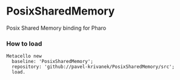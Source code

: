 # PosixSharedMemory
Posix Shared Memory binding for Pharo

### How to load

```
Metacello new
  baseline: 'PosixSharedMemory';
  repository: 'github://pavel-krivanek/PosixSharedMemory/src';
  load.
```
